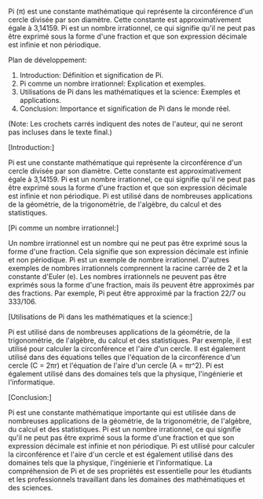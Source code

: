 Pi (π) est une constante mathématique qui représente la circonférence d'un cercle divisée par son diamètre. Cette constante est approximativement égale à 3,14159. Pi est un nombre irrationnel, ce qui signifie qu'il ne peut pas être exprimé sous la forme d'une fraction et que son expression décimale est infinie et non périodique.

Plan de développement:

1. Introduction: Définition et signification de Pi.
2. Pi comme un nombre irrationnel: Explication et exemples.
3. Utilisations de Pi dans les mathématiques et la science: Exemples et applications.
4. Conclusion: Importance et signification de Pi dans le monde réel.

(Note: Les crochets carrés indiquent des notes de l'auteur, qui ne seront pas incluses dans le texte final.)

[Introduction:]

Pi est une constante mathématique qui représente la circonférence d'un cercle divisée par son diamètre. Cette constante est approximativement égale à 3,14159. Pi est un nombre irrationnel, ce qui signifie qu'il ne peut pas être exprimé sous la forme d'une fraction et que son expression décimale est infinie et non périodique. Pi est utilisé dans de nombreuses applications de la géométrie, de la trigonométrie, de l'algèbre, du calcul et des statistiques.

[Pi comme un nombre irrationnel:]

Un nombre irrationnel est un nombre qui ne peut pas être exprimé sous la forme d'une fraction. Cela signifie que son expression décimale est infinie et non périodique. Pi est un exemple de nombre irrationnel. D'autres exemples de nombres irrationnels comprennent la racine carrée de 2 et la constante d'Euler (e). Les nombres irrationnels ne peuvent pas être exprimés sous la forme d'une fraction, mais ils peuvent être approximés par des fractions. Par exemple, Pi peut être approximé par la fraction 22/7 ou 333/106.

[Utilisations de Pi dans les mathématiques et la science:]

Pi est utilisé dans de nombreuses applications de la géométrie, de la trigonométrie, de l'algèbre, du calcul et des statistiques. Par exemple, il est utilisé pour calculer la circonférence et l'aire d'un cercle. Il est également utilisé dans des équations telles que l'équation de la circonférence d'un cercle (C = 2πr) et l'équation de l'aire d'un cercle (A = πr^2). Pi est également utilisé dans des domaines tels que la physique, l'ingénierie et l'informatique.

[Conclusion:]

Pi est une constante mathématique importante qui est utilisée dans de nombreuses applications de la géométrie, de la trigonométrie, de l'algèbre, du calcul et des statistiques. Pi est un nombre irrationnel, ce qui signifie qu'il ne peut pas être exprimé sous la forme d'une fraction et que son expression décimale est infinie et non périodique. Pi est utilisé pour calculer la circonférence et l'aire d'un cercle et est également utilisé dans des domaines tels que la physique, l'ingénierie et l'informatique. La compréhension de Pi et de ses propriétés est essentielle pour les étudiants et les professionnels travaillant dans les domaines des mathématiques et des sciences.